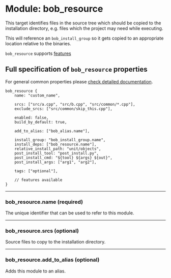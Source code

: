 Module: bob_resource
====================

This target identifies files in the source tree which should be copied to
the installation directory, e.g. files which the project may
need while executing.

This will reference an `bob_install_group` so it gets copied to an appropriate location
relative to the binaries.

`bob_resource` supports [features](../features.md)

## Full specification of `bob_resource` properties
For general common properties please
[check detailed documentation](common_module_properties.md).

```bp
bob_resource {
    name: "custom_name",

    srcs: ["src/a.cpp", "src/b.cpp", "src/common/*.cpp"],
    exclude_srcs: ["src/common/skip_this.cpp"],

    enabled: false,
    build_by_default: true,

    add_to_alias: ["bob_alias.name"],

    install_group: "bob_install_group.name",
    install_deps: ["bob_resource.name"],
    relative_install_path: "unit/objects",
    post_install_tool: "post_install.py",
    post_install_cmd: "${tool} ${args} ${out}",
    post_install_args: ["arg1", "arg2"],

    tags: ["optional"],

    // features available
}
```

----
### **bob_resource.name** (required)
The unique identifier that can be used to refer to this module.

----
### **bob_resource.srcs** (optional)
Source files to copy to the installation directory.

----
### **bob_resource.add_to_alias** (optional)
Adds this module to an alias.
